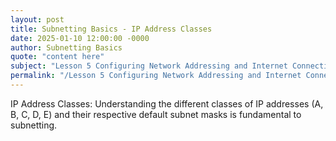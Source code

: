 ```yaml
---
layout: post
title: Subnetting Basics - IP Address Classes
date: 2025-01-10 12:00:00 -0000
author: Subnetting Basics
quote: "content here"
subject: "Lesson 5 Configuring Network Addressing and Internet Connections"
permalink: "/Lesson 5 Configuring Network Addressing and Internet Connections/Subnetting Basics/Subnetting Basics - IP Address Classes"
---
```


IP Address Classes: Understanding the different classes of IP addresses (A, B, C, D, E) and their respective default subnet masks is fundamental to subnetting.
